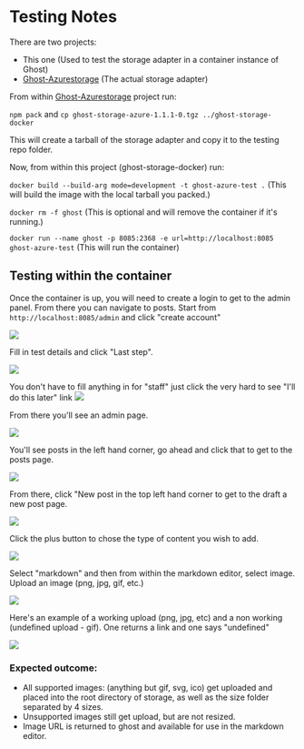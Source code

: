 # Testing Notes

There are two projects:
- This one (Used to test the storage adapter in a container instance of Ghost)
- [Ghost-Azurestorage](https://github.com/jldeen/ghost-azurestorage) (The actual storage adapter)

From within [Ghost-Azurestorage](https://github.com/jldeen/ghost-azurestorage) project run:

`npm pack` and `cp ghost-storage-azure-1.1.1-0.tgz ../ghost-storage-docker`

This will create a tarball of the storage adapter and copy it to the testing repo folder.

Now, from within this project (ghost-storage-docker) run:

`docker build --build-arg mode=development -t ghost-azure-test .` (This will build the image with the local tarball you packed.)

`docker rm -f ghost` (This is optional and will remove the container if it's running.)

`docker run --name ghost -p 8085:2368 -e url=http://localhost:8085 ghost-azure-test` (This will run the container)

## Testing within the container
Once the container is up, you will need to create a login to get to the admin panel. From there you can navigate to posts. Start from `http://localhost:8085/admin` and click "create account"

![](images/start1.png)

Fill in test details and click "Last step".

![](images/start2.png)

You don't have to fill anything in for "staff" just click the very hard to see "I'll do this later" link
![](images/start3.png)

From there you'll see an admin page.

![](images/start4.png)

You'll see posts in the left hand corner, go ahead and click that to get to the posts page.

![](images/start5.png)

From there, click "New post in the top left hand corner to get to the draft a new post page.

![](images/start-6.png)

Click the plus button to chose the type of content you wish to add.

![](images/start6.png)

Select "markdown" and then from within the markdown editor, select image. Upload an image (png, jpg, gif, etc.)

![](images/start7.png)

Here's an example of a working upload (png, jpg, etc) and a non working (undefined upload - gif). One returns a link and one says "undefined"

![](images/start8.png)

### Expected outcome:
- All supported images: (anything but gif, svg, ico) get uploaded and placed into the root directory of storage, as well as the size folder separated by 4 sizes.
- Unsupported images still get upload, but are not resized.
- Image URL is returned to ghost and available for use in the markdown editor.
